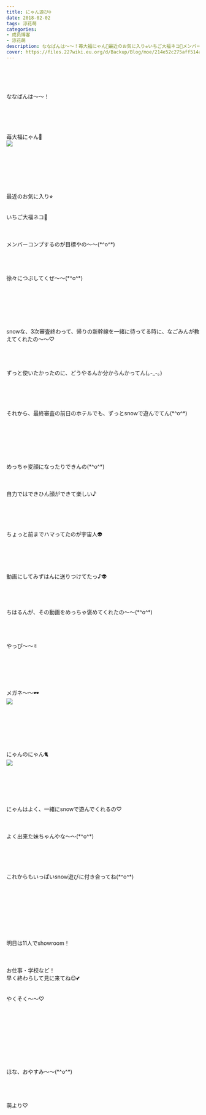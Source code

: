 ```yaml
---
title: にゃん遊び☺︎
date: 2018-02-02
tags: 涼花萌
categories: 
- 成员博客
- 涼花萌
description: ななばんは〜〜！苺大福にゃん🍓最近のお気に入り⭐︎いちご大福ネコ🍓メンバーコンプするのが目標やの〜〜(*^o^*)徐々につぶしてくぜ〜〜(*^o^*)...
cover: https://files.227wiki.eu.org/d/Backup/Blog/moe/214e52c275aff514ac5a5eddd45e9.jpg 
---
```

<div class="blog_detail__main">
<br/>
<br/>
<br/>
<br/>
ななばんは〜〜！<br/>
<br/>
<br/>
<br/>
<br/>
<br/>
苺大福にゃん🍓<br/>
<img src="https://files.227wiki.eu.org/d/Backup/Blog/moe/214e52c275aff514ac5a5eddd45e9.jpg"><br/>
<br/>
<br/>
<br/>
<br/>
<br/>
<br/>
<br/>
最近のお気に入り⭐︎<br/>
<br/>
<br/>
いちご大福ネコ🍓<br/>
<br/>
<br/>
<br/>
メンバーコンプするのが目標やの〜〜(*^o^*)<br/>
<br/>
<br/>
<br/>
<br/>
徐々につぶしてくぜ〜〜(*^o^*)<br/>
<br/>
<br/>
<br/>
<br/>
<br/>
<br/>
<br/>
snowな、3次審査終わって、帰りの新幹線を一緒に待ってる時に、なごみんが教えてくれたの〜〜♡<br/>
<br/>
<br/>
<br/>
<br/>
ずっと使いたかったのに、どうやるんか分からんかってん(｡-_-｡)<br/>
<br/>
<br/>
<br/>
<br/>
<br/>
それから、最終審査の前日のホテルでも、ずっとsnowで遊んでてん(*^o^*)<br/>
<br/>
<br/>
<br/>
<br/>
<br/>
<br/>
<br/>
めっちゃ変顔になったりできんの(*^o^*)<br/>
<br/>
<br/>
<br/>
自力ではできひん顔ができて楽しい♪<br/>
<br/>
<br/>
<br/>
<br/>
<br/>
ちょっと前までハマってたのが宇宙人👽<br/>
<br/>
<br/>
<br/>
<br/>
<br/>
動画にしてみずはんに送りつけてたっ♪👽<br/>
<br/>
<br/>
<br/>
<br/>
ちはるんが、その動画をめっちゃ褒めてくれたの〜〜(*^o^*)<br/>
<br/>
<br/>
<br/>
<br/>
やっぴ〜〜✌︎<br/>
<br/>
<br/>
<br/>
<br/>
<br/>
<br/>
メガネ〜〜🕶<br/>
<img src="https://files.227wiki.eu.org/d/Backup/Blog/moe/214e52c275aff514ac5a5eddd45e9-01.jpg"><br/>
<br/>
<br/>
<br/>
<br/>
<br/>
<br/>
<br/>
にゃんのにゃん🐈<br/>
<img src="https://files.227wiki.eu.org/d/Backup/Blog/moe/214e52c275aff514ac5a5eddd45e9-02.jpg"><br/>
<br/>
<br/>
<br/>
<br/>
<br/>
<br/>
にゃんはよく、一緒にsnowで遊んでくれるの♡<br/>
<br/>
<br/>
<br/>
よく出来た妹ちゃんやな〜〜(*^o^*)<br/>
<br/>
<br/>
<br/>
<br/>
<br/>
これからもいっぱいsnow遊びに付き合ってね(*^o^*)<br/>
<br/>
<br/>
<br/>
<br/>
<br/>
<br/>
<br/>
<br/>
<br/>
明日は11人でshowroom！<br/>
<br/>
<br/>
<br/>
お仕事・学校など！<br/>
早く終わらして見に来てね😉💕<br/>
<br/>
<br/>
やくそく〜〜♡<br/>
<br/>
<br/>
<br/>
<br/>
<br/>
<br/>
<br/>
<br/>
<br/>
<br/>
ほな、おやすみ〜〜(*^o^*)<br/>
<br/>
<br/>
<br/>
<br/>
萌より♡
<!--twitter-->

<!--//twitter-->
</img></img></img></div>